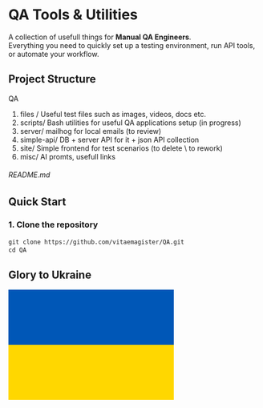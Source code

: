 # QA Tools & Utilities

A collection of usefull things for **Manual QA Engineers**.  
Everything you need to quickly set up a testing environment, run API tools, or automate your workflow.

## Project Structure

QA

1. files / Useful test files such as images, videos, docs etc.
2. scripts/ Bash utilities for useful QA applications setup (in progress)
3. server/ mailhog for local emails (to review)
4. simple-api/ DB + server API for it + json API collection
5. site/ Simple frontend for test scenarios (to delete \ to rework)
6. misc/ AI promts, usefull links
###### README.md

## Quick Start

### 1. Clone the repository

```
git clone https://github.com/vitaemagister/QA.git
cd QA
```
## Glory to Ukraine
![Project Preview](/files/ua_flag.webp)
